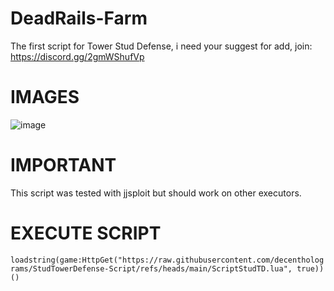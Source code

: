 # DeadRails-Farm
The first script for Tower Stud Defense, i need your suggest for add, join: https://discord.gg/2gmWShufVp

# IMAGES

![image](https://github.com/user-attachments/assets/771d8ca3-0196-4cee-a01e-b539624a5d38)

# IMPORTANT

This script was tested with jjsploit but should work on other executors.

# EXECUTE SCRIPT

`loadstring(game:HttpGet("https://raw.githubusercontent.com/decentholograms/StudTowerDefense-Script/refs/heads/main/ScriptStudTD.lua", true))()`



